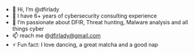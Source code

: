 - 👋 Hi, I’m @dfirlady
- 👀 I have 6+ years of cybersecurity consulting experience
- 🌱 I’m passionate about DFIR, Threat hunting, Malware analysis and all things cyber
- 📫 reach me @dfirlady@gmail.com
- ⚡ Fun fact: I love dancing, a great matcha and a good nap

<!---
dfirlady/dfirlady is a ✨ special ✨ repository because its `README.md` (this file) appears on your GitHub profile.
You can click the Preview link to take a look at your changes.
--->
